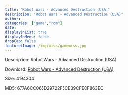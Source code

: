 ```yaml
---
title: "Robot Wars - Advanced Destruction (USA)"
description: "Robot Wars - Advanced Destruction (USA)"
author: 
categories: ["game","rom"]
date: 
displayInList: true
displayInMenu: false
dropCap: false
featuredImage: /img/miss/gamemiss.jpg
---
```


Description: Robot Wars - Advanced Destruction (USA)

Download: <a style="text-decoration:underline;" href="https://mega.nz/#!vWRCySwI!5q2Q4_AHMWlhN_qmJFSHTslju4LUXxltrLauqxkNBxI" target = "_blank" rel = "nofollow" > Robot Wars - Advanced Destruction (USA)</a>

Size: 4194304

MD5: 677A6CC065D29722F5CE39CFECF863EC

